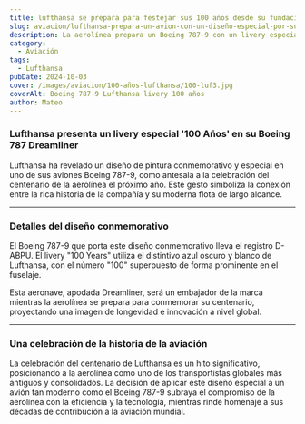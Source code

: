 ```yaml
---
title: lufthansa se prepara para festejar sus 100 años desde su fundacion
slug: aviacion/lufthansa-prepara-un-avion-con-un-diseño-especial-por-sus-100-años
description: La aerolínea prepara un Boeing 787-9 con un livery especial.
category:
  - Aviación
tags:
  - Lufthansa
pubDate: 2024-10-03
cover: /images/aviacion/100-años-lufthansa/100-luf3.jpg
coverAlt: Boeing 787-9 Lufthansa livery 100 años
author: Mateo
---
```


### Lufthansa presenta un livery especial '100 Años' en su Boeing 787 Dreamliner

Lufthansa ha revelado un diseño de pintura conmemorativo y especial en uno de sus aviones Boeing 787-9, como antesala a la celebración del centenario de la aerolínea el próximo año. Este gesto simboliza la conexión entre la rica historia de la compañía y su moderna flota de largo alcance.

***

### Detalles del diseño conmemorativo

El Boeing 787-9 que porta este diseño conmemorativo lleva el registro D-ABPU. El livery "100 Years" utiliza el distintivo azul oscuro y blanco de Lufthansa, con el número "100" superpuesto de forma prominente en el fuselaje.

Esta aeronave, apodada Dreamliner, será un embajador de la marca mientras la aerolínea se prepara para conmemorar su centenario, proyectando una imagen de longevidad e innovación a nivel global.

***

### Una celebración de la historia de la aviación

La celebración del centenario de Lufthansa es un hito significativo, posicionando a la aerolínea como uno de los transportistas globales más antiguos y consolidados. La decisión de aplicar este diseño especial a un avión tan moderno como el Boeing 787-9 subraya el compromiso de la aerolínea con la eficiencia y la tecnología, mientras rinde homenaje a sus décadas de contribución a la aviación mundial.
